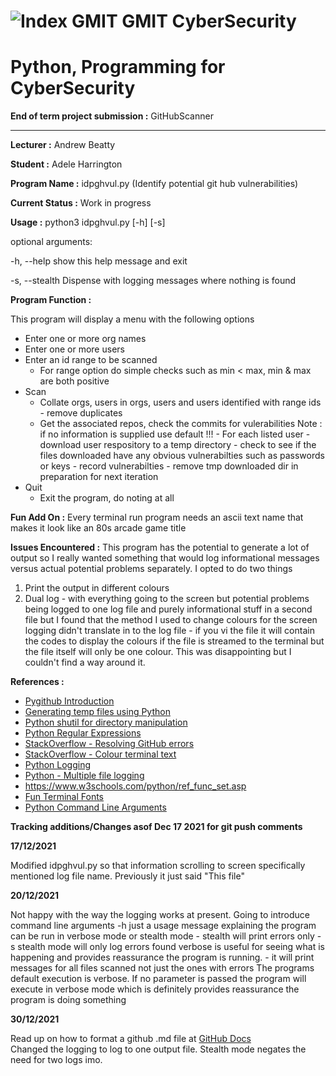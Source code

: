 
<img src="https://image.ibb.co/gw4Gen/Index_GMIT.png" alt="Index GMIT" border="0" /> GMIT CyberSecurity 
===========
Python, Programming for CyberSecurity
============
**End of term project submission :** GitHubScanner
  

--------

**Lecturer :** Andrew Beatty

**Student  :** Adele Harrington 

**Program Name :** idpghvul.py (Identify potential git hub vulnerabilities)

**Current Status :** Work in progress 

**Usage :** python3  idpghvul.py [-h] [-s]

optional arguments:

  -h, --help     show this help message and exit

  -s, --stealth  Dispense with logging messages where nothing is found

**Program Function :** 

This program will display a menu with the following options

- Enter one or more org names
- Enter one or more users
- Enter an id range to be scanned
   - For range option do simple checks such as min < max, min & max are both positive 
- Scan 
    - Collate orgs, users in orgs, users and users identified with range ids - remove duplicates
    - Get the associated repos, check the commits for vulerabilities 
Note :  if no information is supplied use default !!! 
           - For each listed user
               - download user respository to a temp directory
               - check to see if the files downloaded have any obvious vulnerabilties such as passwords or keys
               - record vulnerabilties
               - remove tmp downloaded dir in preparation for next iteration
- Quit
    - Exit the program, do noting at all

**Fun Add On :**
             Every terminal run program needs an ascii text name that makes it look like an 80s arcade game title

**Issues Encountered :**
       This program has the potential to generate a lot of output so I really wanted something that would log informational messages versus actual potential problems separately. I opted to do two things

1. Print the output in different colours
2. Dual log - with everything going to the screen but potential problems being logged to one log file and purely informational stuff in a second file but I found that the method I used to change colours for the screen logging didn't translate in to the log file - if you vi the file it will contain the codes to display the colours if the file is streamed to the terminal but the file itself will only be one colour. This was disappointing but I couldn't find a way around it.

**References :**

- [Pygithub Introduction](https://pygithub.readthedocs.io/en/latest/introduction.html)
- [Generating temp files using Python](https://www.tutorialspoint.com/generate-temporary-files-and-directories-using-python)
- [Python shutil for directory manipulation](https://docs.python.org/3/library/shutil.html)
- [Python Regular Expressions](https://www.programiz.com/python-programming/regex )
- [StackOverflow - Resolving GitHub errors](https://stackoverflow.com/questions/9617336/how-to-resolve-git-did-not-exit-cleanly-exit-code-128-error-on-tortoisegit)
- [StackOverflow - Colour terminal text](https://stackoverflow.com/questions/287871/how-to-print-colored-text-to-the-terminal)
- [Python Logging](https://docs.python.org/3/library/logging.html )
- [Python - Multiple file logging](https://stackoverflow.com/questions/11232230/logging-to-two-files-with-different-settings)
- https://www.w3schools.com/python/ref_func_set.asp
- [Fun Terminal Fonts](https://towardsdatascience.com/prettify-your-terminal-text-with-termcolor-and-pyfiglet-880de83fda6b)
- [Python Command Line Arguments](https://www.tutorialspoint.com/python/python_command_line_arguments.htm)

**Tracking additions/Changes asof Dec 17 2021 for git push comments**

**17/12/2021**

Modified idpghvul.py so that information scrolling to screen specifically mentioned log file name. 
Previously it just said "This file"

**20/12/2021**

Not happy with the way the logging works at present. 
Going to introduce command line arguments
       -h just a usage message explaining the program can be run in verbose mode or stealth mode - stealth will print errors only
       -s stealth mode will only log errors found
        verbose is useful for seeing what is happening and provides reassurance the program is running.
       - it will print messages for all files scanned not just the ones with errors 
The programs default execution is verbose. If no parameter is passed the program will execute in verbose mode which is definitely provides reassurance the program is doing something

**30/12/2021**

Read up on how to format a github .md file at [GitHub Docs](https://docs.github.com/en/github/writing-on-github/getting-started-with-writing-and-formatting-on-github/basic-writing-and-formatting-syntax)           
Changed the logging to log to one output file. Stealth mode negates the need for two logs imo.
